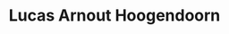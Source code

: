 ---
title: 'Lucas Arnout Hoogendoorn'
description: ...
profession: Schrijver
pseudonym: false
image: ee1836c4-d150-4b6a-af73-5186974a8999.webp
---